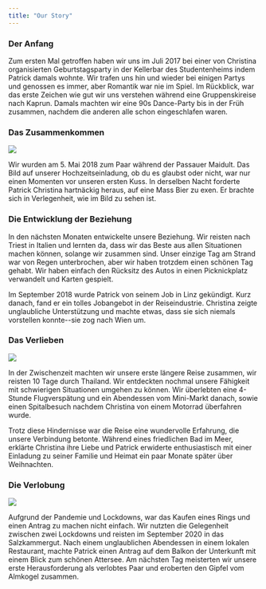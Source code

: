```yaml
---
title: "Our Story"
---
```


### Der Anfang

Zum ersten Mal getroffen haben wir uns im Juli 2017 bei einer von Christina organisierten Geburtstagsparty in der Kellerbar des Studentenheims indem Patrick damals wohnte. Wir trafen uns hin und wieder bei einigen Partys und genossen es immer, aber Romantik war nie im Spiel. Im Rückblick, war das erste Zeichen wie gut wir uns verstehen während eine Gruppenskireise nach Kaprun. Damals machten wir eine 90s Dance-Party bis in der Früh zusammen, nachdem die anderen alle schon eingeschlafen waren.

### Das Zusammenkommen

<img src="/images/christina-pat-ex.jpg" class="float-right" />

Wir wurden am 5. Mai 2018 zum Paar während der Passauer Maidult. Das Bild auf unserer Hochzeitseinladung, ob du es glaubst  oder nicht, war nur einen Momenten vor unseren ersten Kuss. In derselben Nacht forderte Patrick Christina hartnäckig heraus, auf eine Mass Bier zu exen. Er brachte sich in Verlegenheit, wie im Bild zu sehen ist.

### Die Entwicklung der Beziehung

In den nächsten Monaten entwickelte unsere Beziehung. Wir reisten nach Triest in Italien und lernten da, dass wir das Beste aus allen Situationen machen können, solange wir zusammen sind. Unser einzige Tag am Strand war von Regen unterbrochen, aber wir haben trotzdem einen schönen Tag gehabt. Wir haben einfach den Rücksitz des Autos in einen Picknickplatz verwandelt und Karten gespielt.

Im September 2018 wurde Patrick von seinem Job in Linz gekündigt. Kurz danach, fand er ein tolles Jobangebot in der Reiseindustrie. Christina zeigte unglaubliche Unterstützung und machte etwas, dass sie sich niemals vorstellen konnte--sie zog nach Wien um.

### Das Verlieben

<img src="/images/christina-pat-thailand.jpg" class="float-left" />

In der Zwischenzeit machten wir unsere erste längere Reise zusammen, wir reisten 10 Tage durch Thailand. Wir entdeckten nochmal unsere Fähigkeit mit schwierigen Situationen umgehen zu können. Wir überlebten eine 4-Stunde Flugverspätung und ein Abendessen vom Mini-Markt danach, sowie einen Spitalbesuch nachdem Christina von einem Motorrad überfahren wurde.

Trotz diese Hindernisse war die Reise eine wundervolle Erfahrung, die unsere Verbindung betonte. Während eines friedlichen Bad im Meer, erklärte Christina ihre Liebe und Patrick erwiderte enthusiastisch mit einer Einladung zu seiner Familie und Heimat ein paar Monate später über Weihnachten.

### Die Verlobung

<img src="/images/christina-pat-almkogel.jpg" class="float-right" />

Aufgrund der Pandemie und Lockdowns, war das Kaufen eines Rings und einen Antrag zu machen nicht einfach. Wir nutzten die Gelegenheit zwischen zwei Lockdowns und reisten im September 2020 in das Salzkammergut. Nach einem unglaublichen Abendessen in einem lokalen Restaurant, machte Patrick einen Antrag auf dem Balkon der Unterkunft mit einem Blick zum schönen Attersee. Am nächsten Tag meisterten wir unsere erste Herausforderung als verlobtes Paar und eroberten den Gipfel vom Almkogel zusammen.

